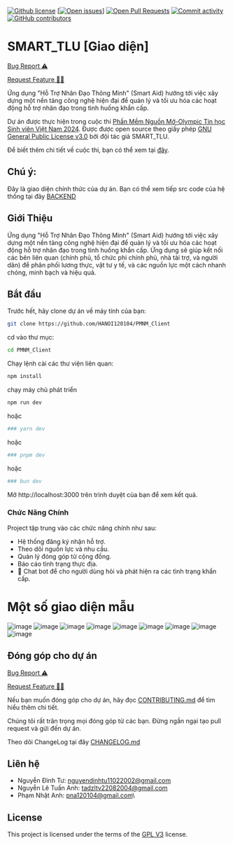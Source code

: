 [![Github license](https://img.shields.io/github/license/HANOI120104/PMNM_Client 'Github license')](https://github.com/HANOI120104/PMNM_Client/blob/main/LICENSE)
[[![Open issues](https://img.shields.io/github/issues/HANOI120104/PMNM_Client 'Open issues')](https://github.com/HANOI120104/PMNM_Client/issues)]
[![Open Pull Requests](https://img.shields.io/github/issues-pr/HANOI120104/PMNM_Client 'Open Pull Requests')](https://github.com/HANOI120104/PMNM_Client/pulls)
[![Commit activity](https://img.shields.io/github/commit-activity/m/HANOI120104/PMNM_Client 'Commit activity')](https://github.com/HANOI120104/PMNM_Client/graphs/commit-activity)
[![GitHub contributors](https://img.shields.io/github/contributors/HANOI120104/PMNM_Client 'Github contributors')](https://github.com/HANOI120104/PMNM_Client/graphs/contributors)

# SMART_TLU [Giao diện]

<a href="https://github.com/HANOI120104/PMNM_Client/issues/new?assignees=&labels=&projects=&template=bug_report.md&title=%F0%9F%90%9B+Bug+Report%3A+">Bug Report ⚠️
</a>

<a href="https://github.com/HANOI120104/PMNM_Client/issues/new?assignees=&labels=&projects=&template=feature_request.md&title=RequestFeature:">Request Feature 👩‍💻</a>

Ứng dụng "Hỗ Trợ Nhân Đạo Thông Minh" (Smart Aid) hướng tới việc xây dựng một nền tảng công nghệ hiện đại để quản lý và tối ưu hóa các hoạt động hỗ trợ nhân đạo trong tình huống khẩn cấp.

Dự án được thực hiện trong cuộc thi [Phần Mềm Nguồn Mở-Olympic Tin học Sinh viên Việt Nam 2024](https://www.olp.vn/procon-pmmn/ph%E1%BA%A7n-m%E1%BB%81m-ngu%E1%BB%93n-m%E1%BB%9F). Được được open source theo giấy phép [GNU General Public License v3.0](https://www.gnu.org/licenses/gpl-3.0.en.html) bởi đội tác giả SMART_TLU.

Để biết thêm chi tiết về cuộc thi, bạn có thể xem tại [đây](https://vfossa.vn/tin-tuc/cong-bo-de-thi-noi-dung-phan-mem-nguon-mo-olympic-tin-hoc-sinh-vien-viet-nam-2024-727.html).

## Chú ý:
Đây là giao diện chính thức của dự án.
Bạn có thể xem tiếp src code của hệ thống tại đây [BACKEND](https://github.com/pmnm2024/smart_tlu)

## Giới Thiệu

Ứng dụng "Hỗ Trợ Nhân Đạo Thông Minh" (Smart Aid) hướng tới việc xây dựng một nền tảng công nghệ hiện đại để quản lý và tối ưu hóa các hoạt động hỗ trợ nhân đạo trong tình huống khẩn cấp. Ứng dụng sẽ giúp kết nối các bên liên quan (chính phủ, tổ chức phi chính phủ, nhà tài trợ, và người dân) để phân phối lương thực, vật tư y tế, và các nguồn lực một cách nhanh chóng, minh bạch và hiệu quả.

## Bắt đầu
Trước hết, hãy clone dự án về máy tính của bạn:

```bash
git clone https://github.com/HANOI120104/PMNM_Client
```

cd vào thư mục:
```bash
cd PMNM_Client
```
Chạy lệnh cài các thư viện liên quan:
```bash
npm install
```
chạy máy chủ phát triển

```bash
npm run dev
```
hoặc
```bash
### yarn dev
```
hoặc
```bash
### pnpm dev
```
hoặc
```bash
### bun dev
```
Mở http://localhost:3000 trên trình duyệt của bạn để xem kết quả.

### Chức Năng Chính

Project tập trung vào các chức năng chính như sau:

-   Hệ thống đăng ký nhận hỗ trợ.
-   Theo dõi nguồn lực và nhu cầu.
-   Quản lý đóng góp từ cộng đồng.
-   Báo cáo tình trạng thực địa.
-   🤖 Chat bot để cho người dùng hỏi và phát hiện ra các tình trạng khẩn cấp.

# Một số giao diện mẫu
![image](https://github.com/user-attachments/assets/83813c57-0248-433a-b666-be80fc806999)
![image](https://github.com/user-attachments/assets/d31f5c9e-2fac-4f79-9dda-9fd78f6d7349)
![image](https://github.com/user-attachments/assets/37fe531e-c279-4ee1-ac5f-4e01068d0422)
![image](https://github.com/user-attachments/assets/e9681b89-5356-487d-84fd-b9abed23887a)
![image](https://github.com/user-attachments/assets/5704cad7-55c0-429f-8b1b-8cf5fa27fbf8)
![image](https://github.com/user-attachments/assets/14d369d8-9f9f-4564-8b4c-18f5c39ebfad)
![image](https://github.com/user-attachments/assets/bad849fb-c259-44ff-a003-b44c9bead8f2)
![image](https://github.com/user-attachments/assets/acc84b3e-3a06-4857-b7ce-1c62221645aa)
![image](https://github.com/user-attachments/assets/ebd22c23-d8c2-430d-9b4b-c4726e1fd21f)

## Đóng góp cho dự án

<a href="https://github.com/HANOI120104/PMNM_Client/issues/new?assignees=&labels=&projects=&template=bug_report.md&title=%F0%9F%90%9B+Bug+Report%3A+">Bug Report ⚠️
</a>

<a href="https://github.com/HANOI120104/PMNM_Client/issues/new?assignees=&labels=&projects=&template=feature_request.md&title=RequestFeature:">Request Feature 👩‍💻</a>

Nếu bạn muốn đóng góp cho dự án, hãy đọc [CONTRIBUTING.md](.github/CONTRIBUTING.md) để tìm hiểu thêm chi tiết.

Chúng tôi rất trân trọng mọi đóng góp từ các bạn. Đừng ngần ngại tạo pull request và gửi đến dự án.

Theo dõi ChangeLog tại đây [CHANGELOG.md](CHANGELOG.md)
## Liên hệ
-   Nguyễn Đình Tư: nguyendinhtu11022002@gmail.com
-   Nguyễn Lê Tuấn Anh: tadzltv22082004@gmail.com
-   Phạm Nhật Anh: pna120104@gmail.com\

## License
This project is licensed under the terms of the [GPL V3](LICENSE) license.


